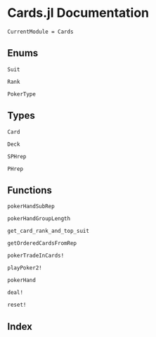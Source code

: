 # Cards.jl Documentation

```@meta
CurrentModule = Cards
```

## Enums
```@docs
Suit
```

```@docs
Rank
```

```@docs
PokerType
```

## Types
```@docs
Card
```

```@docs
Deck
```

```@docs
SPHrep
```

```@docs
PHrep
```

## Functions

```@docs
pokerHandSubRep
```


```@docs
pokerHandGroupLength
```

```@docs
get_card_rank_and_top_suit
```

```@docs
getOrderedCardsFromRep
```

```@docs
pokerTradeInCards!
```

```@docs
playPoker2!
```

```@docs
pokerHand
```

```@docs
deal!
```

```@docs
reset!
```

## Index

```@index
```

